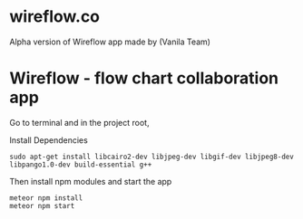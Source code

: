 # wireflow.co
Alpha version of Wireflow app made by (Vanila Team)

# Wireflow - flow chart collaboration app

Go to terminal and in the project root,

Install Dependencies
  ```
  sudo apt-get install libcairo2-dev libjpeg-dev libgif-dev libjpeg8-dev libpango1.0-dev build-essential g++
  ```
Then install npm modules and start the app
  ```
  meteor npm install
  meteor npm start
  ```
